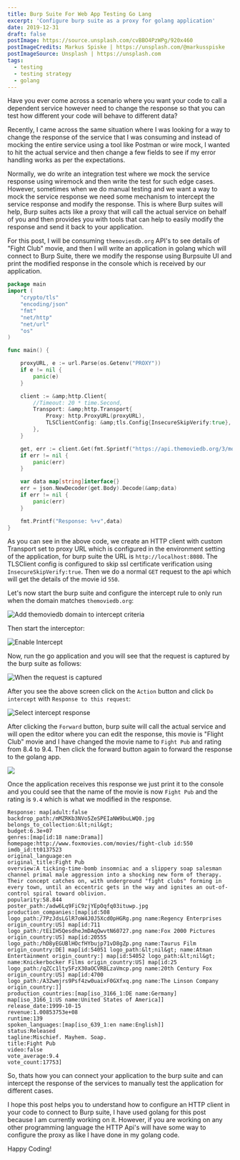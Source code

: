 ```yaml
---
title: Burp Suite For Web App Testing Go Lang
excerpt: 'Configure burp suite as a proxy for golang application'
date: 2019-12-31
draft: false
postImage: https://source.unsplash.com/cvBBO4PzWPg/920x460
postImageCredits: Markus Spiske | https://unsplash.com/@markusspiske
postImageSource: Unsplash | https://unsplash.com
tags:
  - testing
  - testing strategy
  - golang
---
```


Have you ever come across a scenario where you want your code to call a dependent service however need to change the response so that you can test how different your code will behave to different data?

Recently, I came across the same situation where I was looking for a way to change the response of the service that I was consuming and instead of mocking the entire service using a tool like Postman or wire mock, I wanted to hit the actual service and then change a few fields to see if my error handling works as per the expectations.

Normally, we do write an integration test where we mock the service response using wiremock and then write the test for such edge cases. However, sometimes when we do manual testing and we want a way to mock the service response we need some mechanism to intercept the service response and modify the response. This is where Burp suites will help, Burp suites acts like a proxy that will call the actual service on behalf of you and then provides you with tools that can help to easily modify the response and send it back to your application.

For this post, I will be consuming `themoviesdb.org` API's to see details of "Fight Club" movie, and then I will write an application in golang which will connect to Burp Suite, there we modify the response using Burpsuite UI and print the modified response in the console which is received by our application.

```go
package main
import (
	"crypto/tls"
	"encoding/json"
	"fmt"
	"net/http"
	"net/url"
	"os"
)

func main() {

	proxyURL, e := url.Parse(os.Getenv("PROXY"))
	if e != nil {
		panic(e)
	}

	client := &amp;http.Client{
		//Timeout: 20 * time.Second,
		Transport: &amp;http.Transport{
			Proxy: http.ProxyURL(proxyURL),
			TLSClientConfig: &amp;tls.Config{InsecureSkipVerify:true},
		},
	}

	get, err := client.Get(fmt.Sprintf("https://api.themoviedb.org/3/movie/550?api_key=%s", os.Getenv("KEY")))
	if err != nil {
		panic(err)
	}

	var data map[string]interface{}
	err = json.NewDecoder(get.Body).Decode(&amp;data)
	if err != nil {
		panic(err)
	}

	fmt.Printf("Response: %+v",data)
}
```

As you can see in the above code, we create an HTTP client with custom Transport set to proxy URL which is configured in the environment setting of the application, for burp suite the URL is `http://localhost:8080`. The TLSClient config is configured to skip ssl certificate verification using `InsecureSkipVerify:true`. Then we do a normal `GET` request to the api which will get the details of the movie id `550`.

Let's now start the burp suite and configure the intercept rule to only run when the domain matches `themoviedb.org`:

![Add themoviedb domain to intercept criteria](/images/burp-suite-for-web-app-testing-go-lang/Screenshot-2019-12-30-at-2.36.21-PM.png 'Add themoviedb domain to intercept criteria')

Then start the interceptor:

![Enable Intercept](/images/burp-suite-for-web-app-testing-go-lang/Screenshot-2019-12-30-at-2.36.34-PM.png 'Enable Intercept')

Now, run the go application and you will see that the request is captured by the burp suite as follows:

![When the request is captured](/images/burp-suite-for-web-app-testing-go-lang/Screenshot-2019-12-30-at-2.36.43-PM-1.png 'When the request is captured')

After you see the above screen click on the `Action` button and click `Do intercept` with `Response to this request`:

![Select intercept response](/images/burp-suite-for-web-app-testing-go-lang/Screenshot-2019-12-30-at-2.37.00-PM-1.png 'Select intercept response')

After clicking the `Forward` button, burp suite will call the actual service and will open the editor where you can edit the response, this movie is "Flight Club" movie and I have changed the movie name to `Fight Pub` and rating from 8.4 to 9.4. Then click the forward button again to forward the response to the golang app.

![](/images/burp-suite-for-web-app-testing-go-lang/Screenshot-2019-12-30-at-2.37.43-PM-1-.jpg)

Once the application receives this response we just print it to the console and you could see that the name of the movie is now `Fight Pub` and the rating is `9.4` which is what we modified in the response.

```log
Response: map[adult:false
backdrop_path:/mMZRKb3NVo5ZeSPEIaNW9buLWQ0.jpg belongs_to_collection:&lt;nil&gt;
budget:6.3e+07
genres:[map[id:18 name:Drama]]
homepage:http://www.foxmovies.com/movies/fight-club id:550 imdb_id:tt0137523
original_language:en
original_title:Fight Pub
overview:A ticking-time-bomb insomniac and a slippery soap salesman channel primal male aggression into a shocking new form of therapy. Their concept catches on, with underground "fight clubs" forming in every town, until an eccentric gets in the way and ignites an out-of-control spiral toward oblivion.
popularity:58.844
poster_path:/adw6Lq9FiC9zjYEpOqfq03ituwp.jpg
production_companies:[map[id:508 logo_path:/7PzJdsLGlR7oW4J0J5Xcd0pHGRg.png name:Regency Enterprises origin_country:US] map[id:711 logo_path:/tEiIH5QesdheJmDAqQwvtN60727.png name:Fox 2000 Pictures origin_country:US] map[id:20555 logo_path:/hD8yEGUBlHOcfHYbujp71vD8gZp.png name:Taurus Film origin_country:DE] map[id:54051 logo_path:&lt;nil&gt; name:Atman Entertainment origin_country:] map[id:54052 logo_path:&lt;nil&gt; name:Knickerbocker Films origin_country:US] map[id:25 logo_path:/qZCc1lty5FzX30aOCVRBLzaVmcp.png name:20th Century Fox origin_country:US] map[id:4700 logo_path:/A32wmjrs9Psf4zw0uaixF0GXfxq.png name:The Linson Company origin_country:]]
production_countries:[map[iso_3166_1:DE name:Germany] map[iso_3166_1:US name:United States of America]]
release_date:1999-10-15
revenue:1.00853753e+08
runtime:139
spoken_languages:[map[iso_639_1:en name:English]]
status:Released
tagline:Mischief. Mayhem. Soap.
title:Fight Pub
video:false
vote_average:9.4
vote_count:17753]
```

So, thats how you can connect your application to the burp suite and can intercept the response of the services to manually test the application for different cases.

I hope this post helps you to understand how to configure an HTTP client in your code to connect to Burp suite, I have used golang for this post because I am currently working on it. However, if you are working on any other programming language the HTTP Api's will have some way to configure the proxy as like I have done in my golang code.

Happy Coding!

